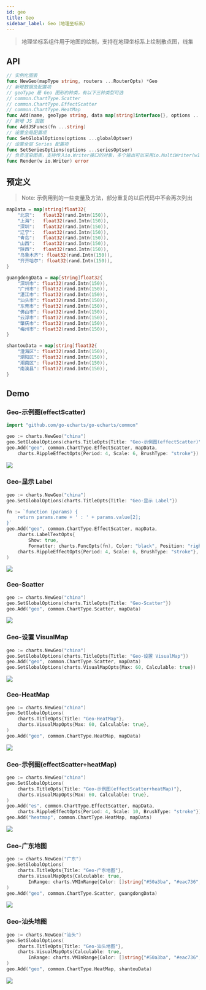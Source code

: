 ```yaml
---
id: geo
title: Geo
sidebar_label: Geo（地理坐标系）
---
```


> 地理坐标系组件用于地图的绘制，支持在地理坐标系上绘制散点图，线集

## API
```go
// 实例化图表
func NewGeo(mapType string, routers ...RouterOpts) *Geo
// 新增数据及配置项
// geoType 是 Geo 图形的种类，有以下三种类型可选
// common.ChartType.Scatter
// common.ChartType.EffectScatter
// common.ChartType.HeatMap
func Add(name, geoType string, data map[string]interface{}, options ...seriesOptser) *Geo
// 新增 JS 函数
func AddJSFuncs(fn ...string)
// 设置全局配置项
func SetGlobalOptions(options ...globalOptser)
// 设置全部 Series 配置项
func SetSeriesOptions(options ...seriesOptser)
// 负责渲染图表，支持传入io.Writer接口的对象，多个输出可以采用io.MultiWriter(w1, w2, w3)
func Render(w io.Writer) error
```

## 预定义
> Note: 示例用到的一些变量及方法，部分重复的以后代码中不会再次列出
```go
mapData = map[string]float32{
    "北京":   float32(rand.Intn(150)),
    "上海":   float32(rand.Intn(150)),
    "深圳":   float32(rand.Intn(150)),
    "辽宁":   float32(rand.Intn(150)),
    "青岛":   float32(rand.Intn(150)),
    "山西":   float32(rand.Intn(150)),
    "陕西":   float32(rand.Intn(150)),
    "乌鲁木齐": float32(rand.Intn(150)),
    "齐齐哈尔": float32(rand.Intn(150)),
}

guangdongData = map[string]float32{
    "深圳市": float32(rand.Intn(150)),
    "广州市": float32(rand.Intn(150)),
    "湛江市": float32(rand.Intn(150)),
    "汕头市": float32(rand.Intn(150)),
    "东莞市": float32(rand.Intn(150)),
    "佛山市": float32(rand.Intn(150)),
    "云浮市": float32(rand.Intn(150)),
    "肇庆市": float32(rand.Intn(150)),
    "梅州市": float32(rand.Intn(150)),
}

shantouData = map[string]float32{
    "澄海区": float32(rand.Intn(150)),
    "潮阳区": float32(rand.Intn(150)),
    "潮南区": float32(rand.Intn(150)),
    "南澳县": float32(rand.Intn(150)),
}
```

## Demo

### Geo-示例图(effectScatter)
```go
import "github.com/go-echarts/go-echarts/common"

geo := charts.NewGeo("china")
geo.SetGlobalOptions(charts.TitleOpts{Title: "Geo-示例图(effectScatter)"})
geo.Add("geo", common.ChartType.EffectScatter, mapData,
    charts.RippleEffectOpts{Period: 4, Scale: 6, BrushType: "stroke"})
```
![](https://user-images.githubusercontent.com/19553554/52333496-60147780-2a38-11e9-86b4-967bee2ae954.gif)


### Geo-显示 Label
```go
geo := charts.NewGeo("china")
geo.SetGlobalOptions(charts.TitleOpts{Title: "Geo-显示 Label"})

fn := `function (params) {
    return params.name + ' : ' + params.value[2];
}`
geo.Add("geo", common.ChartType.EffectScatter, mapData,
    charts.LabelTextOpts{
        Show: true, 
        Formatter: charts.FuncOpts(fn), Color: "black", Position: "right"},
    charts.RippleEffectOpts{Period: 4, Scale: 6, BrushType: "stroke"},
)
```
![](https://user-images.githubusercontent.com/19553554/52344575-133f9980-2a56-11e9-93e0-568e484936ce.gif)


### Geo-Scatter
```go
geo := charts.NewGeo("china")
geo.SetGlobalOptions(charts.TitleOpts{Title: "Geo-Scatter"})
geo.Add("geo", common.ChartType.Scatter, mapData)
```
![](https://user-images.githubusercontent.com/19553554/52344634-3ec28400-2a56-11e9-9020-e2eb18c95826.png)


### Geo-设置 VisualMap
```go
geo := charts.NewGeo("china")
geo.SetGlobalOptions(charts.TitleOpts{Title: "Geo-设置 VisualMap"})
geo.Add("geo", common.ChartType.Scatter, mapData)
geo.SetGlobalOptions(charts.VisualMapOpts{Max: 60, Calculable: true})
```
![](https://user-images.githubusercontent.com/19553554/52344700-63b6f700-2a56-11e9-9075-efc97a088889.gif)


### Geo-HeatMap
```go
geo := charts.NewGeo("china")
geo.SetGlobalOptions(
    charts.TitleOpts{Title: "Geo-HeatMap"},
    charts.VisualMapOpts{Max: 60, Calculable: true},
)
geo.Add("geo", common.ChartType.HeatMap, mapData)
```
![](https://user-images.githubusercontent.com/19553554/52344749-834e1f80-2a56-11e9-92b3-bbc8618f6ea2.gif)


### Geo-示例图(effectScatter+heatMap)
```go
geo := charts.NewGeo("china")
geo.SetGlobalOptions(
    charts.TitleOpts{Title: "Geo-示例图(effectScatter+heatMap)"},
    charts.VisualMapOpts{Max: 60, Calculable: true},
)
geo.Add("es", common.ChartType.EffectScatter, mapData,
    charts.RippleEffectOpts{Period: 4, Scale: 10, BrushType: "stroke"})
geo.Add("heatmap", common.ChartType.HeatMap, mapData)
```
![](https://user-images.githubusercontent.com/19553554/52344796-a547a200-2a56-11e9-9dbc-9b7f4ed6431c.gif)


### Geo-广东地图
```go
geo := charts.NewGeo("广东")
geo.SetGlobalOptions(
    charts.TitleOpts{Title: "Geo-广东地图"},
    charts.VisualMapOpts{Calculable: true,
        InRange: charts.VMInRange{Color: []string{"#50a3ba", "#eac736", "#d94e5d"}}},
)
geo.Add("geo", common.ChartType.Scatter, guangdongData)
```
![](https://user-images.githubusercontent.com/19553554/52344868-d922c780-2a56-11e9-9114-f7dc06f9c7e5.gif)


### Geo-汕头地图
```go
geo := charts.NewGeo("汕头")
geo.SetGlobalOptions(
    charts.TitleOpts{Title: "Geo-汕头地图"},
    charts.VisualMapOpts{Calculable: true,
        InRange: charts.VMInRange{Color: []string{"#50a3ba", "#eac736", "#d94e5d"}}},
)
geo.Add("geo", common.ChartType.HeatMap, shantouData)
```
![](https://user-images.githubusercontent.com/19553554/52344892-e93aa700-2a56-11e9-92e9-faaba7c79fc6.png)
